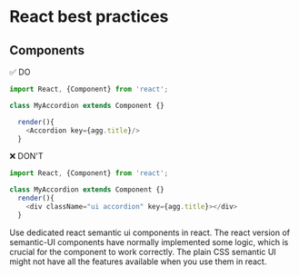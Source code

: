 # React best practices

## Components

✅ DO

```javascript
import React, {Component} from 'react';

class MyAccordion extends Component {}

  render(){
    <Accordion key={agg.title}/>  
  }
```


❌ DON'T

```javascript
import React, {Component} from 'react';

class MyAccordion extends Component {}
  render(){
    <div className="ui accordion" key={agg.title}></div>  
  }
```

Use dedicated react semantic ui components in react. The react version of semantic-UI components have normally implemented some logic, which is crucial for the component to work correctly. The plain CSS semantic UI might not have all the features available when you use them in react.  
